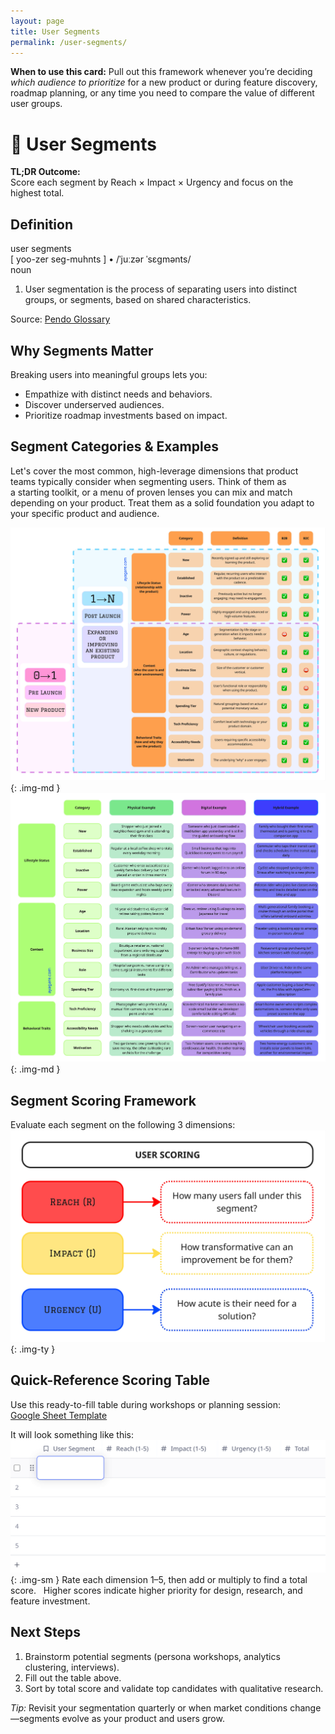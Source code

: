 ```yaml
---
layout: page
title: User Segments
permalink: /user-segments/
---
```


<!-- Section Heading 
<div class="approach-heading">
  <p><strong>My Approach to Product</strong></p>
  <p>🧩 User Segments</p>
</div>
-->

<div class="card-usage">
  <strong>When to use this card:</strong>
  Pull out this framework whenever you’re deciding <em>which audience to prioritize</em> for a new product or during feature discovery, roadmap planning, or any time you need to compare the value of different user groups.
</div>


# 🧩 User Segments

**TL;DR Outcome:**  
Score each segment by Reach × Impact × Urgency and focus on the highest total. 

## Definition
<div class="definition-card">
  <div class="def-headword">user segments</div>
  <div class="def-pronunciations">
    <span class="def-phonetic">[ yoo-zer seg-muhnts ]</span>
    <span class="def-divider">•</span>
    <span class="def-ipa">/ˈjuːzər ˈsɛɡmənts/</span>
  </div>
  <div class="def-pos">noun</div>
  <ol class="def-senses">
    <li>User segmentation is the process of separating users into distinct groups, or segments, based on shared characteristics.</li>
  </ol>
  <div class="def-source">
    Source: <a href="https://www.pendo.io/glossary/user-segmentation/" target="_blank" rel="noopener">Pendo Glossary</a>
  </div>
</div>

## Why Segments Matter 
Breaking users into meaningful groups lets you: 
* Empathize with distinct needs and behaviors. 
* Discover underserved audiences. 
* Prioritize roadmap investments based on impact.

## Segment Categories & Examples
Let's cover the most common, high-leverage dimensions that product teams typically consider when segmenting users. Think of them as a starting toolkit, or a menu of proven lenses you can mix and match depending on your product. Treat them as a solid foundation you adapt to your specific product and audience.

![Segment Definitions](/assets/images/segment-definitions.jpg){: .img-md }
![Segment Examples](/assets/images/segment-examples.jpg){: .img-md }

## Segment Scoring Framework 
Evaluate each segment on the following 3 dimensions:
![Segment Scoring](/assets/images/segment-scoring.jpg){: .img-ty }

## Quick-Reference Scoring Table 
Use this ready-to-fill table during workshops or planning session:  
[Google Sheet Template](https://docs.google.com/spreadsheets/d/1EvuxWkeXJDdtvnv-HuwjaLi6QtMQKWMaNdqXC6rutIA/edit?usp=sharing)

It will look something like this:
![Segment Table](/assets/images/segment-table.png){: .img-sm }
Rate each dimension 1–5, then add or multiply to find a total score.   
Higher scores indicate higher priority for design, research, and feature investment.

## Next Steps 
1. Brainstorm potential segments (persona workshops, analytics clustering, interviews).   
2. Fill out the table above.   
3. Sort by total score and validate top candidates with qualitative research.

*Tip:* Revisit your segmentation quarterly or when market conditions change—segments evolve as your product and users grow.


<!--
For more details, let's cover "User Segments" and how they weave into product design!
First off, let's make sure we quickly define the playing field:

-->
 
